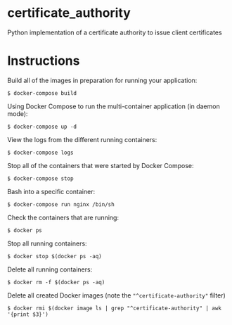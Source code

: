 # certificate_authority
Python implementation of a certificate authority to issue client certificates

# Instructions

Build all of the images in preparation for running your application:
```
$ docker-compose build
```

Using Docker Compose to run the multi-container application (in daemon mode):
```
$ docker-compose up -d
```

View the logs from the different running containers:
```
$ docker-compose logs
```

Stop all of the containers that were started by Docker Compose:
```
$ docker-compose stop
```

Bash into a specific container:
```
$ docker-compose run nginx /bin/sh
```

Check the containers that are running:
```
$ docker ps
```

Stop all running containers:
```
$ docker stop $(docker ps -aq)
```

Delete all running containers:
```
$ docker rm -f $(docker ps -aq)
```

Delete all created Docker images (note the `"^certificate-authority"` filter)
```
$ docker rmi $(docker image ls | grep "^certificate-authority" | awk '{print $3}')
```